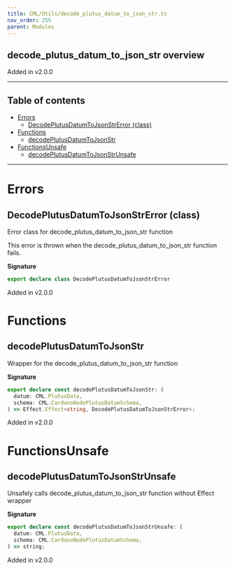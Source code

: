 ```yaml
---
title: CML/Utils/decode_plutus_datum_to_json_str.ts
nav_order: 255
parent: Modules
---
```


## decode_plutus_datum_to_json_str overview

Added in v2.0.0

---

<h2 class="text-delta">Table of contents</h2>

- [Errors](#errors)
  - [DecodePlutusDatumToJsonStrError (class)](#decodeplutusdatumtojsonstrerror-class)
- [Functions](#functions)
  - [decodePlutusDatumToJsonStr](#decodeplutusdatumtojsonstr)
- [FunctionsUnsafe](#functionsunsafe)
  - [decodePlutusDatumToJsonStrUnsafe](#decodeplutusdatumtojsonstrunsafe)

---

# Errors

## DecodePlutusDatumToJsonStrError (class)

Error class for decode_plutus_datum_to_json_str function

This error is thrown when the decode_plutus_datum_to_json_str function fails.

**Signature**

```ts
export declare class DecodePlutusDatumToJsonStrError
```

Added in v2.0.0

# Functions

## decodePlutusDatumToJsonStr

Wrapper for the decode_plutus_datum_to_json_str function

**Signature**

```ts
export declare const decodePlutusDatumToJsonStr: (
  datum: CML.PlutusData,
  schema: CML.CardanoNodePlutusDatumSchema,
) => Effect.Effect<string, DecodePlutusDatumToJsonStrError>;
```

Added in v2.0.0

# FunctionsUnsafe

## decodePlutusDatumToJsonStrUnsafe

Unsafely calls decode_plutus_datum_to_json_str function without Effect wrapper

**Signature**

```ts
export declare const decodePlutusDatumToJsonStrUnsafe: (
  datum: CML.PlutusData,
  schema: CML.CardanoNodePlutusDatumSchema,
) => string;
```

Added in v2.0.0
